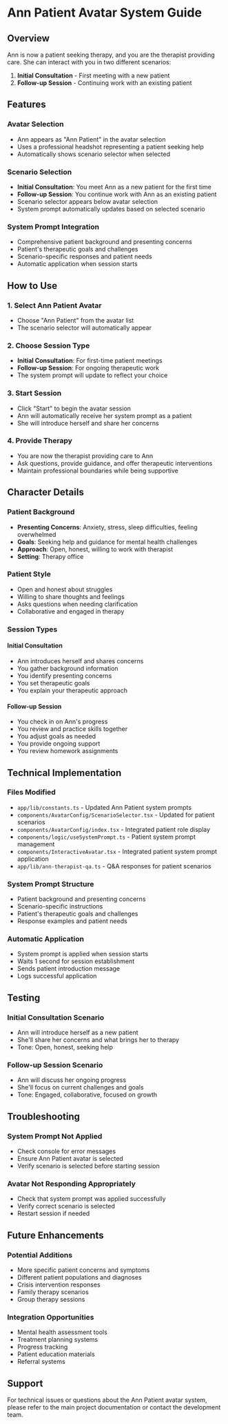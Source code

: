 # Ann Patient Avatar System Guide

## Overview
Ann is now a patient seeking therapy, and you are the therapist providing care. She can interact with you in two different scenarios:
1. **Initial Consultation** - First meeting with a new patient
2. **Follow-up Session** - Continuing work with an existing patient

## Features

### Avatar Selection
- Ann appears as "Ann Patient" in the avatar selection
- Uses a professional headshot representing a patient seeking help
- Automatically shows scenario selector when selected

### Scenario Selection
- **Initial Consultation**: You meet Ann as a new patient for the first time
- **Follow-up Session**: You continue work with Ann as an existing patient
- Scenario selector appears below avatar selection
- System prompt automatically updates based on selected scenario

### System Prompt Integration
- Comprehensive patient background and presenting concerns
- Patient's therapeutic goals and challenges
- Scenario-specific responses and patient needs
- Automatic application when session starts

## How to Use

### 1. Select Ann Patient Avatar
- Choose "Ann Patient" from the avatar list
- The scenario selector will automatically appear

### 2. Choose Session Type
- **Initial Consultation**: For first-time patient meetings
- **Follow-up Session**: For ongoing therapeutic work
- The system prompt will update to reflect your choice

### 3. Start Session
- Click "Start" to begin the avatar session
- Ann will automatically receive her system prompt as a patient
- She will introduce herself and share her concerns

### 4. Provide Therapy
- You are now the therapist providing care to Ann
- Ask questions, provide guidance, and offer therapeutic interventions
- Maintain professional boundaries while being supportive

## Character Details

### Patient Background
- **Presenting Concerns**: Anxiety, stress, sleep difficulties, feeling overwhelmed
- **Goals**: Seeking help and guidance for mental health challenges
- **Approach**: Open, honest, willing to work with therapist
- **Setting**: Therapy office

### Patient Style
- Open and honest about struggles
- Willing to share thoughts and feelings
- Asks questions when needing clarification
- Collaborative and engaged in therapy

### Session Types

#### Initial Consultation
- Ann introduces herself and shares concerns
- You gather background information
- You identify presenting concerns
- You set therapeutic goals
- You explain your therapeutic approach

#### Follow-up Session
- You check in on Ann's progress
- You review and practice skills together
- You adjust goals as needed
- You provide ongoing support
- You review homework assignments

## Technical Implementation

### Files Modified
- `app/lib/constants.ts` - Updated Ann Patient system prompts
- `components/AvatarConfig/ScenarioSelector.tsx` - Updated for patient scenarios
- `components/AvatarConfig/index.tsx` - Integrated patient role display
- `components/logic/useSystemPrompt.ts` - Patient system prompt management
- `components/InteractiveAvatar.tsx` - Integrated patient system prompt application
- `app/lib/ann-therapist-qa.ts` - Q&A responses for patient scenarios

### System Prompt Structure
- Patient background and presenting concerns
- Scenario-specific instructions
- Patient's therapeutic goals and challenges
- Response examples and patient needs

### Automatic Application
- System prompt is applied when session starts
- Waits 1 second for session establishment
- Sends patient introduction message
- Logs successful application

## Testing

### Initial Consultation Scenario
- Ann will introduce herself as a new patient
- She'll share her concerns and what brings her to therapy
- Tone: Open, honest, seeking help

### Follow-up Session Scenario
- Ann will discuss her ongoing progress
- She'll focus on current challenges and goals
- Tone: Engaged, collaborative, focused on growth

## Troubleshooting

### System Prompt Not Applied
- Check console for error messages
- Ensure Ann Patient avatar is selected
- Verify scenario is selected before starting session

### Avatar Not Responding Appropriately
- Check that system prompt was applied successfully
- Verify correct scenario is selected
- Restart session if needed

## Future Enhancements

### Potential Additions
- More specific patient concerns and symptoms
- Different patient populations and diagnoses
- Crisis intervention responses
- Family therapy scenarios
- Group therapy sessions

### Integration Opportunities
- Mental health assessment tools
- Treatment planning systems
- Progress tracking
- Patient education materials
- Referral systems

## Support

For technical issues or questions about the Ann Patient avatar system, please refer to the main project documentation or contact the development team.
